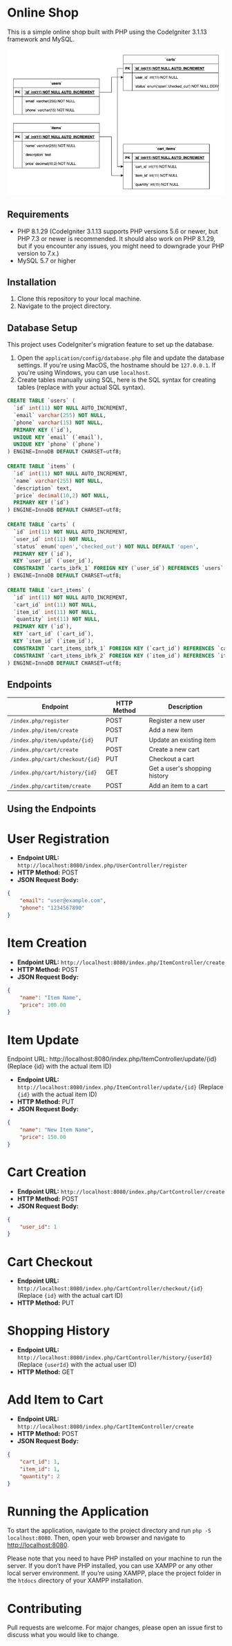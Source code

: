 # Online Shop

This is a simple online shop built with PHP using the CodeIgniter 3.1.13 framework and MySQL.

![alt text](application/online_shop_ERD.png)

## Requirements

- PHP 8.1.29 (CodeIgniter 3.1.13 supports PHP versions 5.6 or newer, but PHP 7.3 or newer is recommended. It should also work on PHP 8.1.29, but if you encounter any issues, you might need to downgrade your PHP version to 7.x.)
- MySQL 5.7 or higher

## Installation

1. Clone this repository to your local machine.
2. Navigate to the project directory.

## Database Setup

This project uses CodeIgniter's migration feature to set up the database.

1. Open the `application/config/database.php` file and update the database settings. If you're using MacOS, the hostname should be `127.0.0.1`. If you're using Windows, you can use `localhost`.
2. Create tables manually using SQL, here is the SQL syntax for creating tables (replace with your actual SQL syntax).

```sql
CREATE TABLE `users` (
  `id` int(11) NOT NULL AUTO_INCREMENT,
  `email` varchar(255) NOT NULL,
  `phone` varchar(15) NOT NULL,
  PRIMARY KEY (`id`),
  UNIQUE KEY `email` (`email`),
  UNIQUE KEY `phone` (`phone`)
) ENGINE=InnoDB DEFAULT CHARSET=utf8;

CREATE TABLE `items` (
  `id` int(11) NOT NULL AUTO_INCREMENT,
  `name` varchar(255) NOT NULL,
  `description` text,
  `price` decimal(10,2) NOT NULL,
  PRIMARY KEY (`id`)
) ENGINE=InnoDB DEFAULT CHARSET=utf8;

CREATE TABLE `carts` (
  `id` int(11) NOT NULL AUTO_INCREMENT,
  `user_id` int(11) NOT NULL,
  `status` enum('open','checked_out') NOT NULL DEFAULT 'open',
  PRIMARY KEY (`id`),
  KEY `user_id` (`user_id`),
  CONSTRAINT `carts_ibfk_1` FOREIGN KEY (`user_id`) REFERENCES `users` (`id`)
) ENGINE=InnoDB DEFAULT CHARSET=utf8;

CREATE TABLE `cart_items` (
  `id` int(11) NOT NULL AUTO_INCREMENT,
  `cart_id` int(11) NOT NULL,
  `item_id` int(11) NOT NULL,
  `quantity` int(11) NOT NULL,
  PRIMARY KEY (`id`),
  KEY `cart_id` (`cart_id`),
  KEY `item_id` (`item_id`),
  CONSTRAINT `cart_items_ibfk_1` FOREIGN KEY (`cart_id`) REFERENCES `carts` (`id`),
  CONSTRAINT `cart_items_ibfk_2` FOREIGN KEY (`item_id`) REFERENCES `items` (`id`)
) ENGINE=InnoDB DEFAULT CHARSET=utf8;
```

## Endpoints

| Endpoint                    | HTTP Method | Description                        |
|-----------------------------|-------------|------------------------------------|
| `/index.php/register`       | POST        | Register a new user                |
| `/index.php/item/create`    | POST        | Add a new item                     |
| `/index.php/item/update/{id}`| PUT       | Update an existing item            |
| `/index.php/cart/create`    | POST        | Create a new cart                  |
| `/index.php/cart/checkout/{id}`| PUT     | Checkout a cart                    |
| `/index.php/cart/history/{id}`| GET      | Get a user's shopping history      |
| `/index.php/cartitem/create`| POST       | Add an item to a cart              |

## Using the Endpoints

# User Registration

- **Endpoint URL:** `http://localhost:8080/index.php/UserController/register`
- **HTTP Method:** POST
- **JSON Request Body:**

```json
{
    "email": "user@example.com",
    "phone": "1234567890"
}
```

# Item Creation

- **Endpoint URL:** `http://localhost:8080/index.php/ItemController/create`
- **HTTP Method:** POST
- **JSON Request Body:**

```json
{
    "name": "Item Name",
    "price": 100.00
}
```

# Item Update

Endpoint URL: http://localhost:8080/index.php/ItemController/update/{id} (Replace {id} with the actual item ID)
- **Endpoint URL:** `http://localhost:8080/index.php/ItemController/update/{id}` (Replace `{id}` with the actual item ID)
- **HTTP Method:** PUT
- **JSON Request Body:**

```json
{
    "name": "New Item Name",
    "price": 150.00
}
```

# Cart Creation

- **Endpoint URL:** `http://localhost:8080/index.php/CartController/create`
- **HTTP Method:** POST
- **JSON Request Body:**

```json
{
    "user_id": 1
}
```

# Cart Checkout

- **Endpoint URL:** `http://localhost:8080/index.php/CartController/checkout/{id}` (Replace `{id}` with the actual cart ID)
- **HTTP Method:** PUT

# Shopping History

- **Endpoint URL:** `http://localhost:8080/index.php/CartController/history/{userId}` (Replace `{userId}` with the actual user ID)
- **HTTP Method:** GET

# Add Item to Cart

- **Endpoint URL:** `http://localhost:8080/index.php/CartItemController/create`
- **HTTP Method:** POST
- **JSON Request Body:**

```json
{
    "cart_id": 1,
    "item_id": 1,
    "quantity": 2
}
```

# Running the Application

To start the application, navigate to the project directory and run `php -S localhost:8080`. Then, open your web browser and navigate to [http://localhost:8080](http://localhost:8080).

Please note that you need to have PHP installed on your machine to run the server. If you don’t have PHP installed, you can use XAMPP or any other local server environment. If you’re using XAMPP, place the project folder in the `htdocs` directory of your XAMPP installation.

# Contributing

Pull requests are welcome. For major changes, please open an issue first to discuss what you would like to change.
